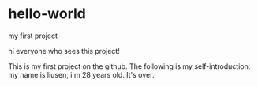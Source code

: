 # hello-world
my first project

hi everyone who sees this project!

This is my first project on the github. The following is my self-introduction:
my name is liusen, i'm 28 years old. It's over.

